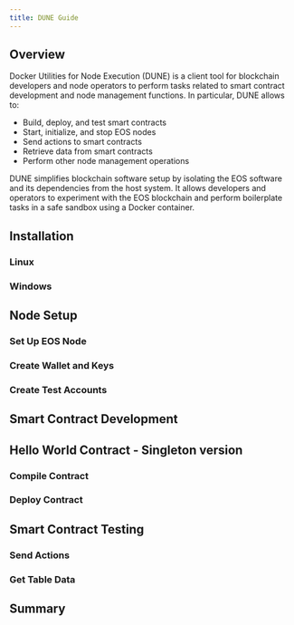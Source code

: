 ```yaml
---
title: DUNE Guide
---
```


## Overview

Docker Utilities for Node Execution (DUNE) is a client tool for blockchain developers and node operators to perform tasks related to smart contract development and node management functions. In particular, DUNE allows to:

- Build, deploy, and test smart contracts
- Start, initialize, and stop EOS nodes
- Send actions to smart contracts
- Retrieve data from smart contracts
- Perform other node management operations

DUNE simplifies blockchain software setup by isolating the EOS software and its dependencies from the host system. It allows developers and operators to experiment with the EOS blockchain and perform boilerplate tasks in a safe sandbox using a Docker container.

## Installation

### Linux

### Windows

## Node Setup

### Set Up EOS Node

### Create Wallet and Keys

### Create Test Accounts

## Smart Contract Development

## Hello World Contract - Singleton version

### Compile Contract

### Deploy Contract

## Smart Contract Testing

### Send Actions

### Get Table Data

## Summary
